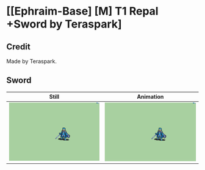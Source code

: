 # [\[Ephraim-Base\] \[M\] T1 Repal +Sword by Teraspark]

## Credit

Made by Teraspark.

## Sword

| Still | Animation |
| :---: | :-------: |
| ![Sword still](./Sword_000.png) | ![Sword animation](./Sword.gif) |
